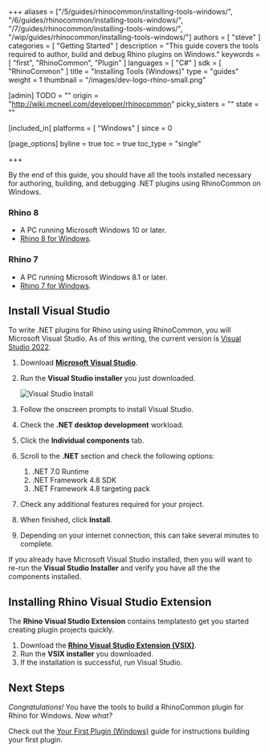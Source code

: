 +++
aliases = ["/5/guides/rhinocommon/installing-tools-windows/", "/6/guides/rhinocommon/installing-tools-windows/", "/7/guides/rhinocommon/installing-tools-windows/", "/wip/guides/rhinocommon/installing-tools-windows/"]
authors = [ "steve" ]
categories = [ "Getting Started" ]
description = "This guide covers the tools required to author, build and debug Rhino plugins on Windows."
keywords = [ "first", "RhinoCommon", "Plugin" ]
languages = [ "C#" ]
sdk = [ "RhinoCommon" ]
title = "Installing Tools (Windows)"
type = "guides"
weight = 1
thumbnail = "/images/dev-logo-rhino-small.png"

[admin]
TODO = ""
origin = "http://wiki.mcneel.com/developer/rhinocommon"
picky_sisters = ""
state = ""

[included_in]
platforms = [ "Windows" ]
since = 0

[page_options]
byline = true
toc = true
toc_type = "single"

+++

By the end of this guide, you should have all the tools installed necessary for authoring, building, and debugging .NET plugins using RhinoCommon on Windows.

### Rhino 8

- A PC running Microsoft Windows 10 or later.
- [Rhino 8 for Windows](https://www.rhino3d.com/download).

### Rhino 7

- A PC running Microsoft Windows 8.1 or later.
- [Rhino 7 for Windows](https://www.rhino3d.com/download).


## Install Visual Studio

To write .NET plugins for Rhino using using RhinoCommon, you will Microsoft Visual Studio. As of this writing, the current version is [Visual Studio 2022](https://visualstudio.microsoft.com/downloads/).

1. Download [**Microsoft Visual Studio**](https://visualstudio.microsoft.com/downloads/).
2. Run the **Visual Studio installer** you just downloaded.

    ![Visual Studio Install](/images/installing-tools-windows-rhinocommon-01.png)
3. Follow the onscreen prompts to install Visual Studio.
4. Check the **.NET desktop development** workload.
5. Click the **Individual components** tab.
6. Scroll to the **.NET** section and check the following options:
    1. .NET 7.0 Runtime
    2. .NET Framework 4.8 SDK
    3. .NET Framework 4.8 targeting pack
7. Check any additional features required for your project.
8. When finished, click **Install**.
9. Depending on your internet connection, this can take several minutes to complete.

If you already have Microsoft Visual Studio installed, then you will want to re-run the **Visual Studio Installer** and verify you have all the the components installed.

## Installing Rhino Visual Studio Extension

The **Rhino Visual Studio Extension** contains templatesto get you started creating plugin projects quickly.

1. Download the **[Rhino Visual Studio Extension (VSIX)](https://github.com/mcneel/RhinoVisualStudioExtensions/releases)**.
2. Run the **VSIX installer** you downloaded.
3. If the installation is successful, run Visual Studio.

## Next Steps

*Congratulations!*  You have the tools to build a RhinoCommon plugin for Rhino for Windows. *Now what?*

Check out the [Your First Plugin (Windows)](/guides/rhinocommon/your-first-plugin-windows) guide for instructions building your first plugin.
